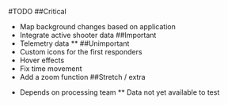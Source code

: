 #TODO
##Critical
- Map background changes based on application
- Integrate active shooter data
##Important
- Telemetry data **
##Unimportant
- Custom icons for the first responders
- Hover effects
- Fix time movement
- Add a zoom function
##Stretch / extra

* Depends on processing team
** Data not yet available to test
